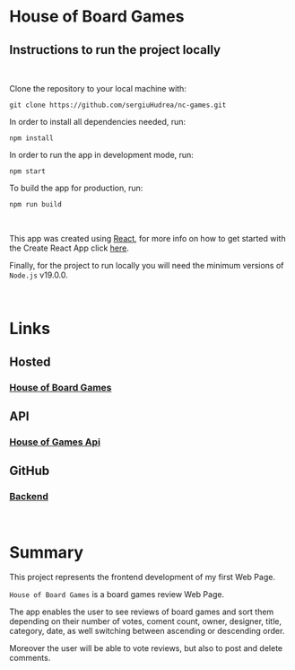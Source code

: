 # House of Board Games

## Instructions to run the project locally

<br/>

Clone the repository to your local machine with:

    git clone https://github.com/sergiuHudrea/nc-games.git


In order to install all dependencies needed, run:

    npm install


In order to run the app in development mode, run:

    npm start


To build the app for production, run:

    npm run build

<br/>

This app was created using [React](https://reactjs.org/), for more info on how to get started with the Create React App click [here](https://create-react-app.dev/docs/getting-started/).

Finally, for the project to run locally you will need the minimum versions of `Node.js` v19.0.0.

<br/>


# Links 

## Hosted

### [House of Board Games](https://house-of-board-games.netlify.app/)

## API

### [House of Games Api](https://house-of-games.onrender.com/api)

## GitHub
### [Backend](https://github.com/sergiuHudrea/house-of-games)

<br/>



# Summary
This project represents the frontend development of my first Web Page. 

`House of Board Games` is a board games review Web Page. 

The app enables the user to see reviews of board games and sort them depending on their number of votes, coment count, owner, designer, title, category, date, as well switching between ascending or descending order. 

Moreover the user will be able to vote reviews, but also to post and delete comments.

